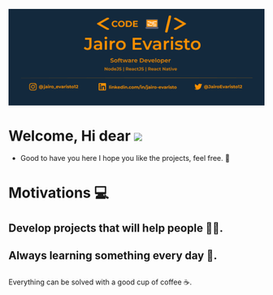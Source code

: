 ![capa_github](/.github/logo.png)

# Welcome, Hi dear <img src="https://raw.githubusercontent.com/kaueMarques/kaueMarques/master/hi.gif" width="30px">
- Good to have you here I hope you like the projects, feel free. :tada:

# Motivations :computer:

## Develop projects that will help people :man_technologist:.
## Always learning something every day :pencil:.

##

Everything can be solved with a good cup of coffee :coffee:.
